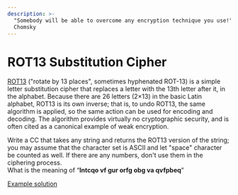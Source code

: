 ```yaml
---
description: >-
  "Somebody will be able to overcome any encryption technique you use!" // Noam
  Chomsky
---
```


# ROT13 Substitution Cipher

[ROT13](https://en.wikipedia.org/wiki/ROT13) \("rotate by 13 places", sometimes hyphenated ROT-13\) is a simple letter substitution cipher that replaces a letter with the 13th letter after it, in the alphabet. Because there are 26 letters \(2×13\) in the basic Latin alphabet, ROT13 is its own inverse; that is, to undo ROT13, the same algorithm is applied, so the same action can be used for encoding and decoding. The algorithm provides virtually no cryptographic security, and is often cited as a canonical example of weak encryption.

Write a CC that takes any string and returns the ROT13 version of the string; you may assume that the character set is ASCII and let "space" character be counted as well. If there are any numbers, don't use them in the ciphering process.  
What is the meaning of “**lntcqo vf gur orfg obg va qvfpbeq**”

[Example solution](https://pastebin.com/JKWFqSqp)

